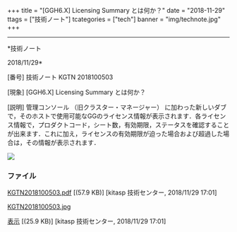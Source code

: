 ﻿+++
title = "[GGH6.X] Licensing Summary とは何か？"
date = "2018-11-29"
ttags = ["技術ノート"]
tcategories = ["tech"]
banner = "img/technote.jpg"
+++

-----------------------------------------------------------------------------------------------------------------------------

*技術ノート

2018/11/29*


[番号]
技術ノート KGTN 2018100503

[現象]
[GGH6.X] Licensing Summary とは何か？

[説明]
管理コンソール （旧クラスター・マネージャー）
に加わった新しいダブで，そのホストで使用可能なGGのライセンス情報が表示されます．各ライセンス情報で，プロダクトコード，シート数，有効期限，ステータスを確認することが出来ます．これに加え，ライセンスの有効期限が迫った場合および超過した場合は，その情報が表示されます．

![](http://techreport.kitasp.net/attachments/download/4193/KGTN2018100503.jpg)


### ファイル

 
 


[KGTN2018100503.pdf](http://techreport.kitasp.net/attachments/download/4192/KGTN2018100503.pdf)
 [(57.9 KB)] [kitasp 技術センター, 2018/11/29
17:01]

[KGTN2018100503.jpg](http://techreport.kitasp.net/attachments/download/4193/KGTN2018100503.jpg)

[表示](http://techreport.kitasp.net/attachments/4193/KGTN2018100503.jpg "表示")
 [(25.9 KB)] [kitasp 技術センター, 2018/11/29
17:01]


 


 

